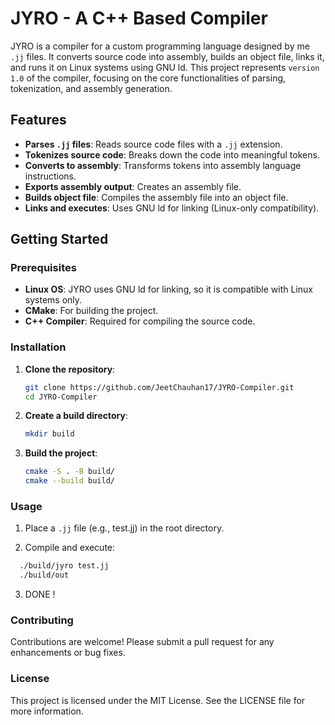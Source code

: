 # JYRO - A C++ Based Compiler

JYRO is a compiler for a custom programming language designed by me `.jj` files. It converts source code into assembly, builds an object file, links it, and runs it on Linux systems using GNU ld. This project represents `version 1.0` of the compiler, focusing on the core functionalities of parsing, tokenization, and assembly generation.

## Features

- **Parses `.jj` files**: Reads source code files with a `.jj` extension.
- **Tokenizes source code**: Breaks down the code into meaningful tokens.
- **Converts to assembly**: Transforms tokens into assembly language instructions.
- **Exports assembly output**: Creates an assembly file.
- **Builds object file**: Compiles the assembly file into an object file.
- **Links and executes**: Uses GNU ld for linking (Linux-only compatibility).

## Getting Started

### Prerequisites

- **Linux OS**: JYRO uses GNU ld for linking, so it is compatible with Linux systems only.
- **CMake**: For building the project.
- **C++ Compiler**: Required for compiling the source code.

### Installation

1. **Clone the repository**:

   ```bash
   git clone https://github.com/JeetChauhan17/JYRO-Compiler.git
   cd JYRO-Compiler
    ```
2. **Create a build directory**:

    ```bash
    mkdir build
    ```
3. **Build the project**:
    ```bash
    cmake -S . -B build/
    cmake --build build/
    ```
### Usage

1. Place a `.jj` file (e.g., test.jj) in the root directory.

2. Compile and execute:

  ```bash
    ./build/jyro test.jj
    ./build/out
  ```
3. DONE !

### Contributing
Contributions are welcome! Please submit a pull request for any enhancements or bug fixes.

### License
This project is licensed under the MIT License. See the LICENSE file for more information.
